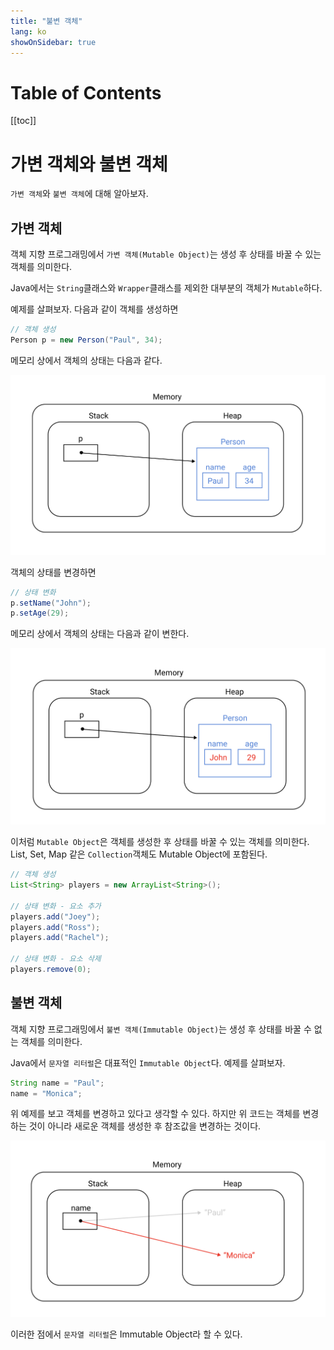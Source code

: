 ```yaml
---
title: "불변 객체"
lang: ko
showOnSidebar: true
---
```


# Table of Contents
[[toc]]

# 가변 객체와 불변 객체
`가변 객체`와 `불변 객체`에 대해 알아보자.

## 가변 객체
객체 지향 프로그래밍에서 `가변 객체(Mutable Object)`는 생성 후 상태를 바꿀 수 있는 객체를 의미한다.

Java에서는 `String`클래스와 `Wrapper`클래스를 제외한 대부분의 객체가 `Mutable`하다.

예제를 살펴보자. 다음과 같이 객체를 생성하면
``` java
// 객체 생성
Person p = new Person("Paul", 34);
```
메모리 상에서 객체의 상태는 다음과 같다.

![](./180504_mutable_immutable/1.png)

객체의 상태를 변경하면
``` java
// 상태 변화
p.setName("John");
p.setAge(29);
```
메모리 상에서 객체의 상태는 다음과 같이 변한다.

![](./180504_mutable_immutable/2.png)

이처럼 `Mutable Object`은 객체를 생성한 후 상태를 바꿀 수 있는 객체를 의미한다. List, Set, Map 같은 `Collection`객체도 Mutable Object에 포함된다.
``` java
// 객체 생성
List<String> players = new ArrayList<String>();

// 상태 변화 - 요소 추가
players.add("Joey");
players.add("Ross");
players.add("Rachel");

// 상태 변화 - 요소 삭제
players.remove(0);
```


## 불변 객체
객체 지향 프로그래밍에서 `불변 객체(Immutable Object)`는 생성 후 상태를 바꿀 수 없는 객체를 의미한다.

Java에서 `문자열 리터럴`은 대표적인 `Immutable Object`다. 예제를 살펴보자.
``` java
String name = "Paul";
name = "Monica";
```
위 예제를 보고 객체를 변경하고 있다고 생각할 수 있다. 하지만 위 코드는 객체를 변경하는 것이 아니라 새로운 객체를 생성한 후 참조값을 변경하는 것이다.

![](./180504_mutable_immutable/3.png)

이러한 점에서 `문자열 리터럴`은 Immutable Object라 할 수 있다. 
